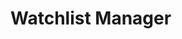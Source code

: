 <h1>Watchlist Manager</h1>
<p> <img src = "https://imgur.com/a/BmtAnyw" style="max-width:100%;> </p>
